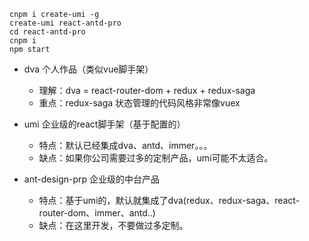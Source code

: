 ```
cnpm i create-umi -g
create-umi react-antd-pro
cd react-antd-pro
cnpm i
npm start
```

- dva  个人作品（类似vue脚手架）
  - 理解：dva = react-router-dom + redux + redux-saga
  - 重点：redux-saga 状态管理的代码风格非常像vuex

- umi  企业级的react脚手架（基于配置的）
  - 特点：默认已经集成dva、antd、immer。。。
  - 缺点：如果你公司需要过多的定制产品，umi可能不太适合。

- ant-design-prp   企业级的中台产品
  - 特点：基于umi的，默认就集成了dva(redux、redux-saga、react-router-dom、immer、antd..)
  - 缺点：在这里开发，不要做过多定制。

